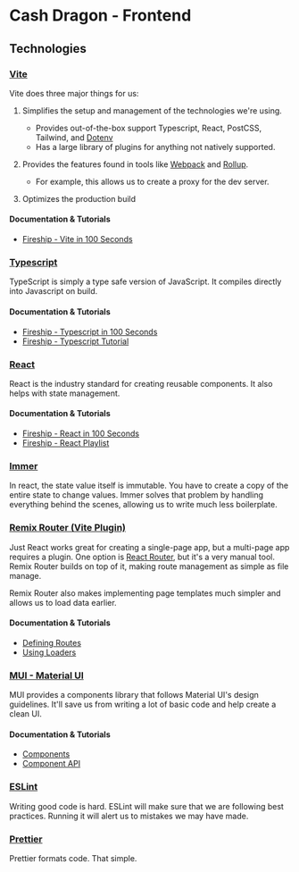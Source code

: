 # Cash Dragon - Frontend

## Technologies

### [Vite](https://vitejs.dev/)

Vite does three major things for us:

1. Simplifies the setup and management of the technologies we're using.
   - Provides out-of-the-box support Typescript, React, PostCSS, Tailwind, and [Dotenv](https://www.npmjs.com/package/dotenv)
   - Has a large library of plugins for anything not natively supported.
2. Provides the features found in tools like [Webpack](https://webpack.js.org/) and [Rollup](https://rollupjs.org/).

   - For example, this allows us to create a proxy for the dev server.

3. Optimizes the production build

#### Documentation & Tutorials

- [Fireship - Vite in 100 Seconds](https://youtu.be/KCrXgy8qtjM?si=DvU9XrR-YghF7LA6)

### [Typescript](https://www.typescriptlang.org/)

TypeScript is simply a type safe version of JavaScript. It compiles directly into Javascript on build.

#### Documentation & Tutorials

- [Fireship - Typescript in 100 Seconds](https://youtu.be/zQnBQ4tB3ZA?si=i6VrYnP2C-OElaWn)
- [Fireship - Typescript Tutorial](https://youtu.be/ahCwqrYpIuM?si=Le1yasvXL1cbG3d3)

### [React](https://react.dev/)

React is the industry standard for creating reusable components. It also helps with state management.

#### Documentation & Tutorials

- [Fireship - React in 100 Seconds](https://youtu.be/Tn6-PIqc4UM?si=3dwpHx6Y5WsljKbP)
- [Fireship - React Playlist](https://youtube.com/playlist?list=PL0vfts4VzfNgUUEtEjxDVfh4iocVR3qIb&si=jmJh0qkJMn4YMKEO)

### [Immer](https://immerjs.github.io/immer/)

In react, the state value itself is immutable. You have to create a copy of the entire state to change values. Immer solves that problem by handling everything behind the scenes, allowing us to write much less boilerplate.

### [Remix Router (Vite Plugin)](https://vite-remix-router.vercel.app/)

Just React works great for creating a single-page app, but a multi-page app requires a plugin. One option is [React Router](https://reactrouter.com/en/main), but it's a very manual tool. Remix Router builds on top of it, making route management as simple as file manage.

Remix Router also makes implementing page templates much simpler and allows us to load data earlier.

#### Documentation & Tutorials

- [Defining Routes](https://vite-remix-router.vercel.app/guides/defining-routes.html)
- [Using Loaders](https://vite-remix-router.vercel.app/guides/using-data-apis.html#loaders)

### [MUI - Material UI](https://mui.com/material-ui/getting-started/)

MUI provides a components library that follows Material UI's design guidelines. It'll save us from writing a lot of basic code and help create a clean UI.

#### Documentation & Tutorials

- [Components](https://mui.com/material-ui/all-components/)
- [Component API](https://mui.com/material-ui/api/accordion/)

### [ESLint](https://eslint.org/)

Writing good code is hard. ESLint will make sure that we are following best practices. Running it will alert us to mistakes we may have made.

### [Prettier](https://prettier.io/)

Prettier formats code. That simple.

